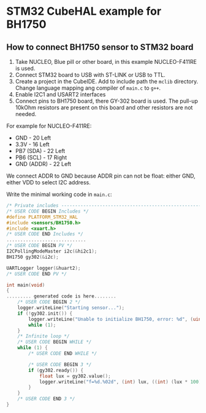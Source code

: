 # STM32 CubeHAL example for BH1750

## How to connect BH1750 sensor to STM32 board

1. Take NUCLEO, Blue pill or other board, in this example NUCLEO-F411RE is used.
2. Connect STM32 board to USB with ST-LINK or USB to TTL.
3. Create a project in the CubeIDE. Add to include path the `mclib` directory.
Change language mapping ang compiler of `main.c` to `g++`.
4. Enable I2C1 and USART2 interfaces
5. Connect pins to BH1750 board, there GY-302 board is used. The pull-up 10kOhm
resistors are present on this board and other resistors are not needed.

For example for NUCLEO-F411RE: 

* GND - 20 Left
* 3.3V - 16 Left
* PB7 (SDA) - 22 Left
* PB6 (SCL) - 17 Right
* GND (ADDR) - 22 Left

We connect ADDR to GND because ADDR pin can not be float: either GND, either VDD
to select I2C address.

Write the minimal working code in `main.c`:

```C++
/* Private includes ----------------------------------------------------------*/
/* USER CODE BEGIN Includes */
#define PLATFORM_STM32_HAL
#include <sensors/BH1750.h>
#include <xuart.h>
/* USER CODE END Includes */
.............................
/* USER CODE BEGIN PV */
I2CPollingModeMaster i2c(&hi2c1);
BH1750 gy302(&i2c);

UARTLogger logger(&huart2);
/* USER CODE END PV */

int main(void)
{
......... generated code is here........
    /* USER CODE BEGIN 2 */
    logger.writeLine("Starting sensor...");
    if (!gy302.init()) {
        logger.writeLine("Unable to initialize BH1750, error: %d", (uint8_t) gy302.error());
        while (1);
    }
    /* Infinite loop */
    /* USER CODE BEGIN WHILE */
    while (1) {
        /* USER CODE END WHILE */

        /* USER CODE BEGIN 3 */
        if (gy302.ready()) {
            float lux = gy302.value();
            logger.writeLine("f=%d.%02d", (int) lux, ((int) (lux * 100)) % 100);
        }
    }
    /* USER CODE END 3 */
}
```